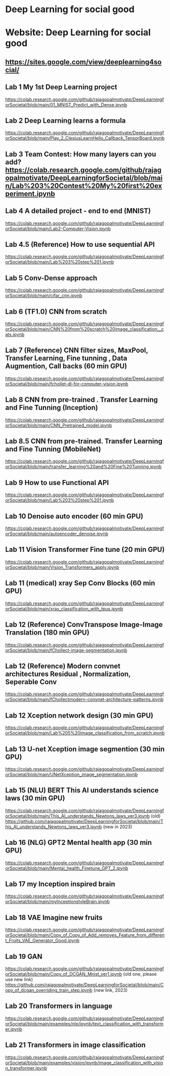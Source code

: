 # Deep Learning for social good

# Website: Deep Learning for social good
## https://sites.google.com/view/deeplearning4social/

## Lab 1 My 1st Deep Learning project  
https://colab.research.google.com/github/rajagopalmotivate/DeepLearningforSocietal/blob/main/01_MNIST_Predict_with_Dense.ipynb

## Lab 2 Deep Learning learns a formula
https://colab.research.google.com/github/rajagopalmotivate/DeepLearningforSocietal/blob/main/Play_2_ClesiusLearnHello_Callback_TensorBoard.ipynb

## Lab 3 Team Contest: How many layers can you add?  https://colab.research.google.com/github/rajagopalmotivate/DeepLearningforSocietal/blob/main/Lab%203%20Contest%20My%20first%20experiment.ipynb

## Lab 4  A detailed project - end to end (MNIST)
https://colab.research.google.com/github/rajagopalmotivate/DeepLearningforSocietal/blob/main/Lab2-Computer-Vision.ipynb


## Lab 4.5  (Reference) How to use sequential API  
https://colab.research.google.com/github/rajagopalmotivate/DeepLearningforSocietal/blob/main/Lab%203%20step%201.ipynb

## Lab 5  Conv-Dense approach 
https://colab.research.google.com/github/rajagopalmotivate/DeepLearningforSocietal/blob/main/cifar_cnn.ipynb

## Lab 6   (TF1.0) CNN from scratch 
https://colab.research.google.com/github/rajagopalmotivate/DeepLearningforSocietal/blob/main/CNN%20from%20scratch%20image_classification__cats.ipynb



## Lab 7    (Reference) CNN filter sizes, MaxPool, Transfer Learning, Fine tunning ,  Data Augmention, Call backs      (60 min GPU)
https://colab.research.google.com/github/rajagopalmotivate/DeepLearningforSocietal/blob/main/fchollet-dl-for-computer-vision.ipynb

## Lab 8    CNN from pre-trained . Transfer Learning and Fine Tunning    (Inception)
https://colab.research.google.com/github/rajagopalmotivate/DeepLearningforSocietal/blob/main/CNN_Pretrained_model.ipynb

## Lab 8.5    CNN from pre-trained. Transfer Learning and Fine Tunning   (MobileNet)  
https://colab.research.google.com/github/rajagopalmotivate/DeepLearningforSocietal/blob/main/transfer_learning%20and%20Fine%20Tunning.ipynb


## Lab 9   How to use Functional API 
https://colab.research.google.com/github/rajagopalmotivate/DeepLearningforSocietal/blob/main/Lab%203%20step%201.ipynb



## Lab 10   Denoise auto encoder    (60 min GPU)
https://colab.research.google.com/github/rajagopalmotivate/DeepLearningforSocietal/blob/main/autoencoder_denoise.ipynb



## Lab 11   Vision Transformer Fine tune      (20 min GPU)
https://colab.research.google.com/github/rajagopalmotivate/DeepLearningforSocietal/blob/main/Vision_Transformers_apply.ipynb



## Lab 11  (medical) xray Sep Conv Blocks  (60 min GPU)
https://colab.research.google.com/github/rajagopalmotivate/DeepLearningforSocietal/blob/main/xray_classification_with_tpus.ipynb

## Lab 12 (Reference) ConvTranspose Image-Image Translation  (180 min GPU)
https://colab.research.google.com/github/rajagopalmotivate/DeepLearningforSocietal/blob/main/fChollect-image-segmentation.ipynb


## Lab 12 (Reference) Modern convnet architectures  Residual , Normalization, Seperable Conv
https://colab.research.google.com/github/rajagopalmotivate/DeepLearningforSocietal/blob/main/fChollectmodern-convnet-architecture-patterns.ipynb

## Lab 12   Xception network design    (30 min GPU)
https://colab.research.google.com/github/rajagopalmotivate/DeepLearningforSocietal/blob/main/Lab%205%20image_classification_from_scratch.ipynb


## Lab 13   U-net Xception image segmention    (30 min GPU)
 https://colab.research.google.com/github/rajagopalmotivate/DeepLearningforSocietal/blob/main/UNetXception_image_segmentation.ipynb
 
 ## Lab 15   (NLU) BERT This AI understands science laws    (30 min GPU)
 https://colab.research.google.com/github/rajagopalmotivate/DeepLearningforSocietal/blob/main/This_AI_understands_Newtons_laws_ver3.ipynb (old)
 https://github.com/rajagopalmotivate/DeepLearningforSocietal/blob/main/This_AI_understands_Newtons_laws_ver3.ipynb (new in 2023)
 
  ## Lab 16   (NLG) GPT2 Mental health app    (30 min GPU)
 https://colab.research.google.com/github/rajagopalmotivate/DeepLearningforSocietal/blob/main/Mental_health_Finetune_GPT_2.ipynb
 
  ## Lab 17   my Inception inspired brain    
 https://colab.research.google.com/github/rajagopalmotivate/DeepLearningforSocietal/blob/main/myInceptionstyleBrain.ipynb


  ## Lab 18   VAE Imagine new fruits 

https://colab.research.google.com/github/rajagopalmotivate/DeepLearningforSocietal/blob/main/Copy_of_Copy_of_Add_removes_Feature_from_different_Fruits_VAE_Generator_Good.ipynb

  ## Lab 19   GAN 
https://colab.research.google.com/github/rajagopalmotivate/DeepLearningforSocietal/blob/main/Copy_of_DCGAN_Mnist_ver1.ipynb (old one, please use new link)
https://github.com/rajagopalmotivate/DeepLearningforSocietal/blob/main/Copy_of_dcgan_overriding_train_step.ipynb (new link, 2023)

  ## Lab 20   Transformers in language 
https://colab.research.google.com/github/rajagopalmotivate/DeepLearningforSocietal/blob/main/examples/nlp/ipynb/text_classification_with_transformer.ipynb

  ## Lab 21   Transformers in image classification 
https://colab.research.google.com/github/rajagopalmotivate/DeepLearningforSocietal/blob/main/examples/vision/ipynb/image_classification_with_vision_transformer.ipynb
